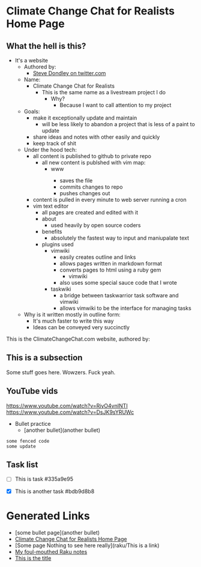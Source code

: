 # Climate Change Chat for Realists Home Page

## What the hell is this?
* It's a website
    * Authored by:
        * [Steve Dondley on twitter.com](https://twitter.com/steve_dondley)
    * Name:
        * Climate Change Chat for Realists
            * This is the same name as a livestream project I do 
                * Why? 
                    * Because I want to call attention to my project
    * Goals:
        * make it exceptionally update and maintain
            * will be less likely to abandon a project that is less of a paint to update 
        * share ideas and notes with other easily and quickly
        * keep track of shit
    * Under the hood tech:
        * all content is published to github to private repo
            * all new content is publshed with vim map:
                * <leader>www 
                    * saves the file 
                    * commits changes to repo
                    * pushes changes out
        * content is pulled in every minute to web server running a cron
        * vim text editor
            * all pages are created and edited with it
            * about
                * used heavily by open source coders 
            * benefits 
                * absolutely the fastest way to input and maniupalate text 
            * plugins used
                * vimwiki
                    * easily creates outline and links
                    * allows pages written in markdown format
                    * converts pages to html using a ruby gem
                        * vimwiki 
                    * also uses some special sauce code that I wrote
                * taskwiki
                    * a bridge between taskwarrior task software and vimwiki 
                    * allows vimwiki to be the interface for managing tasks
    * Why is it written mostly in outline form:
        * It's much faster to write this way
        * Ideas can be conveyed very succinctly
    
This is the ClimateChangeChat.com website, authored by:

## This is a subsection

Some stuff goes here. Wowzers. Fuck yeah.

## YouTube vids

https://www.youtube.com/watch?v=RjyO4vnINTI
https://www.youtube.com/watch?v=DsJK9sYRUWc

* Bullet practice
    * [another bullet](another bullet) 

```
some fenced code
some update
```

## Task list
* [ ] This is task  #335a9e95
* [X] This is another task  #bdb9d8b8

     

# Generated Links

- [some bullet page](another bullet)
- [Climate Change Chat for Realists Home Page](index)
- [Some page Nothing to see here really](raku/This is a link)
- [My foul-mouthed Raku notes](raku/index)
- [This is the title](twitter/markdown)
